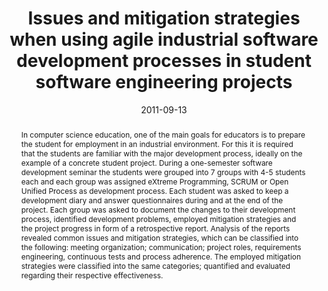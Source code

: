 ---
abstract: 'In computer science education, one of the main goals  for educators is
  to prepare the student for employment in an  industrial environment. For this it
  is required that the students  are familiar with the major development process,
  ideally on the  example of a concrete student project. During a one-semester  software
  development seminar the students were grouped into 7  groups with 4-5 students each
  and each group was assigned  eXtreme Programming, SCRUM or Open Unified Process
  as  development process. Each student was asked to keep a  development diary and
  answer questionnaires during and at the  end of the project. Each group was asked
  to document the  changes to their development process, identified development  problems,
  employed mitigation strategies and the project  progress in form of a retrospective
  report. Analysis of the reports  revealed common issues and mitigation strategies,
  which can be  classified into the following: meeting organization;  communication;
  project roles, requirements engineering,  continuous tests and process adherence.
  The employed mitigation  strategies were classified into the same categories; quantified
  and  evaluated regarding their respective effectiveness.'
authors:
- Wolfgang Schramm
- Christopher Draeger
- Thomas Grechenig
date: '2011-09-13'
featured: false
publication_types:
- '0'
publishDate: '2011-09-13'
title: Issues and mitigation strategies when using agile industrial software development
  processes in student software engineering projects
url_pdf: ''
---
